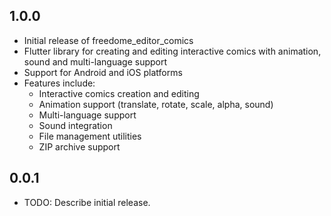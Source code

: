 ## 1.0.0

* Initial release of freedome_editor_comics
* Flutter library for creating and editing interactive comics with animation, sound and multi-language support
* Support for Android and iOS platforms
* Features include:
  - Interactive comics creation and editing
  - Animation support (translate, rotate, scale, alpha, sound)
  - Multi-language support
  - Sound integration
  - File management utilities
  - ZIP archive support

## 0.0.1

* TODO: Describe initial release.
